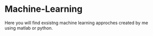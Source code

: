 # Machine-Learning

Here you will find exsistng machine learning approches created by me using matlab or python. 
